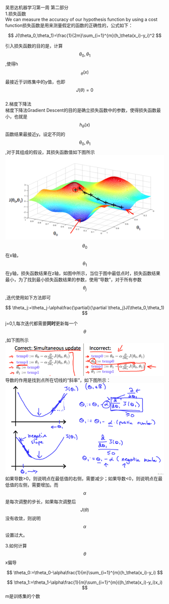 吴恩达机器学习第一周 第二部分  
1.损失函数  
We can measure the accuracy of our hypothesis function by using a cost function损失函数是用来测量假定的函数的正确性的，公式如下：


$$
J(\theta_0,\theta_1)=\frac{1}{2m}\sum_{i=1}^{m}(h_\theta(x_i)-y_i)^2
$$


引入损失函数的目的是，计算$$\theta_0,\theta_1$$,使得h$$_\theta(x)$$最接近于训练集中的y值，也即$$J(\theta)=0$$  
2.梯度下降法  
梯度下降法Gradient Descent的目的是确立损失函数中的参数，使得损失函数最小，也就是$$h_\theta(x)$$函数结果最接近y。设定不同的$$\theta_0,\theta_1$$,对于其组成的假设，其损失函数值如下图所示  
![](2.png)  
$$\theta_0$$在x轴，$$\theta_1$$在y轴，损失函数结果在z轴，如图中所示，当位于图中最低点时，损失函数结果最小，为了找到最小损失函数结果的参数，使用“导数”，对于所有参数$$\theta_j$$,迭代使用如下方法即可


$$
\theta_j:=\theta_j-\alpha\frac{\partial}{\partial \theta_j}J(\theta_0,\theta_1)
$$


j=0,1,每次迭代都需要**同时**更新每一个$$\theta$$,如下图所示  
![](3.png)  
导数的作用是找到点所在切线的“斜率”，如下图所示：  
![](4.png) 如果导数&gt;0，则说明点在最低值的右侧，需要减少；如果导数&lt;0，则说明点在最低值的左侧，需要增加。而$$\alpha$$是每次调整的步长，如果每次调整后$$J(\theta)$$没有收敛，则说明$$\alpha$$设置过大。

3.如何计算$$\theta$$x偏导


$$
\theta_0:=\theta_0-\alpha\frac{1}{m}\sum_{i=1}^{m}(h_\theta(x_i)-y_i)
$$

$$
\theta_1:=\theta_1-\alpha\frac{1}{m}\sum_{i=1}^{m}((h_\theta(x_i)-y_i)x_i)
$$
m是训练集的个数

